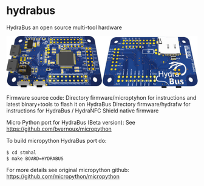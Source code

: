 hydrabus
========

HydraBus an open source multi-tool hardware

![HydraBus board](HydraBus_board.jpg)

Firmware source code:
Directory firmware/microptyhon for instructions and latest binary+tools to flash it on HydraBus
Directory firmware/hydrafw  for instructions for HydraBus / HydraNFC Shield native firmware

Micro Python port for HydraBus (Beta version):
See https://github.com/bvernoux/micropython

To build micropython HydraBus port do:

    $ cd stmhal
    $ make BOARD=HYDRABUS

For more details see original micropython github: https://github.com/micropython/micropython
